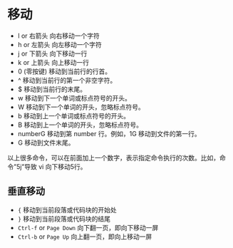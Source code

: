 # 移动

- l or 右箭头	向右移动一个字符
- h or 左箭头	向左移动一个字符
- j or 下箭头	向下移动一行
- k or 上箭头	向上移动一行
- 0 (零按键)	移动到当前行的行首。
- ^	移动到当前行的第一个非空字符。
- $	移动到当前行的末尾。
- w	移动到下一个单词或标点符号的开头。
- W	移动到下一个单词的开头，忽略标点符号。
- b	移动到上一个单词或标点符号的开头。
- B	移动到上一个单词的开头，忽略标点符号。
- numberG	移动到第 number 行。例如，1G 移动到文件的第一行。
- G	移动到文件末尾。

以上很多命令，可以在前面加上一个数字，表示指定命令执行的次数。比如，命令”5j”导致 vi 向下移动5行。

## 垂直移动

- `{` 移动到当前段落或代码块的开始处
- `}` 移动到当前段落或代码块的结尾
- `Ctrl-f` or `Page Down` 向下翻一页，即向下移动一屏
- `Ctrl-b` or `Page Up` 向上翻一页，即向上移动一屏
